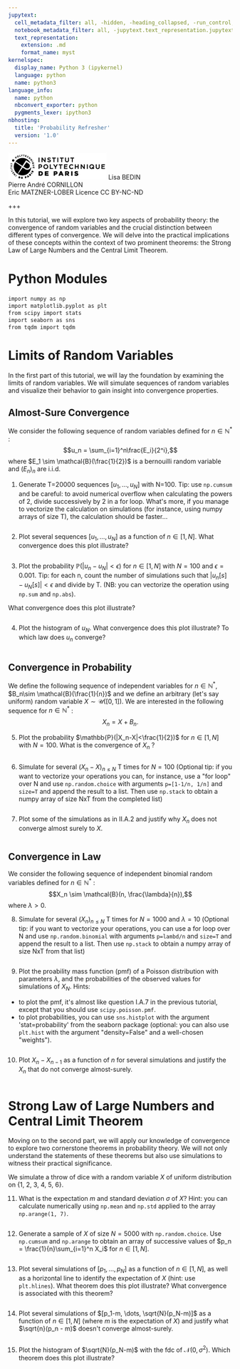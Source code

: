 ```yaml
---
jupytext:
  cell_metadata_filter: all, -hidden, -heading_collapsed, -run_control, -trusted
  notebook_metadata_filter: all, -jupytext.text_representation.jupytext_version, -jupytext.text_representation.format_version, -language_info.version, -language_info.codemirror_mode.version, -language_info.codemirror_mode, -language_info.file_extension, -language_info.mimetype, -toc
  text_representation:
    extension: .md
    format_name: myst
kernelspec:
  display_name: Python 3 (ipykernel)
  language: python
  name: python3
language_info:
  name: python
  nbconvert_exporter: python
  pygments_lexer: ipython3
nbhosting:
  title: 'Probability Refresher'
  version: '1.0'
---
```


<div class="licence">
<span><img src="media/logo_IPParis.png" /></span>
<span>Lisa BEDIN<br />Pierre André CORNILLON<br />Eric MATZNER-LOBER</span>
<span>Licence CC BY-NC-ND</span>
</div>

+++

In this tutorial, we will explore two key aspects of probability theory: the convergence of random variables and the crucial distinction between different types of convergence.
We will delve into the practical implications of these concepts within the context of two prominent theorems: the Strong Law of Large Numbers and the Central Limit Theorem.

# Python Modules


```{code-cell} python
import numpy as np
import matplotlib.pyplot as plt
from scipy import stats
import seaborn as sns
from tqdm import tqdm
```

# Limits of Random Variables

In the first part of this tutorial, we will lay the foundation by examining the limits of random variables.
We will simulate sequences of random variables and visualize their behavior to gain insight into convergence properties.

## Almost-Sure Convergence

We consider the following sequence of random variables defined for $n \in \mathbb{N}^*$ :
$$u_n = \sum_{i=1}^n\frac{E_i}{2^i},$$
where $E_1 \sim \mathcal{B}(\frac{1}{2})$ is a bernouilli random variable and $(E_n)_n$ are i.i.d.

1. Generate T=20000 sequences $[u_1, \dots, u_N]$ with N=100. Tip: use `np.cumsum` and be careful: to avoid numerical overflow when calculating the powers of 2, divide successively by 2 in a for loop. What's more, if you manage to vectorize the calculation on simulations (for instance, using numpy arrays of size T), the calculation should be faster...


```{code-cell} python

```

2. Plot several sequences $[u_1, \dots, u_N]$ as a function of $n \in [1, N]$. What convergence does this plot illustrate?


```{code-cell} python

```

3. Plot the probability $\mathbb{P}(|u_n-u_N|<\epsilon)$ for $n \in[1, N]$ with $N=100$ and $\epsilon=0.001$. Tip: for each n, count the number of simulations such that $|u_n[s] -u_N[s]|<\epsilon$ and divide by T. (NB: you can vectorize the operation using `np.sum` and `np.abs`).

What convergence does this plot illustrate?


```{code-cell} python

```

4. Plot the histogram of $u_N$. What convergence does this plot illustrate? To which law does $u_n$ converge?


```{code-cell} python

```

## Convergence in Probability

We define the following sequence of independent variables for $n \in \mathbb{N}^*$, $B_n\sim \mathcal{B}(\frac{1}{n})$ and we define an arbitrary (let's say uniform) random variable $X\sim \mathcal{U}([0, 1])$. We are interested in the following sequence for $n \in \mathbb{N}^*$ :
$$X_n = X+ B_n.$$

5. Plot the probability $\mathbb{P}(|X_n-X|<\frac{1}{2})$ for $n \in[1, N]$ with $N=100$. What is the convergence of $X_n$ ?


```{code-cell} python

```

6. Simulate for several $(X_n-X)_{n\leq N}$ T times for $N=100$ (Optional tip: if you want to vectorize your operations you can, for instance, use a "for loop" over N and use `np.random.choice` with arguments `p=[1-1/n, 1/n]` and `size=T` and append the result to a list. Then use `np.stack` to obtain a numpy array of size NxT from the completed list) 


```{code-cell} python

```

7. Plot some of the simulations as in II.A.2 and justify why $X_n$ does not converge almost surely to $X$.


```{code-cell} python

```

## Convergence in Law

We consider the following sequence of independent binomial random variables defined for $n \in \mathbb{N}^*$ :
$$X_n \sim \mathcal{B}(n, \frac{\lambda}{n}),$$
where $\lambda>0$.

8. Simulate for several $(X_n)_{n\leq N}$ T times for $N=1000$ and $\lambda=10$ (Optional tip: if you want to vectorize your operations, you can use a for loop over N and use `np.random.binomial` with arguments `p=lambd/n` and `size=T` and append the result to a list. Then use `np.stack` to obtain a numpy array of size NxT from that list)


```{code-cell} python

```

9. Plot the proability mass function (pmf) of a Poisson distribution with parameters $\lambda$, and the probabilities of the observed values for simulations of $X_N$. Hints:
* to plot the pmf, it's almost like question I.A.7 in the previous tutorial, except that you should use `scipy.poisson.pmf`.
* to plot probabilities, you can use `sns.histplot` with the argument 'stat=probability' from the seaborn package (optional: you can also use `plt.hist` with the argument "density=False" and a well-chosen "weights").


```{code-cell} python

```

10. Plot $X_n - X_{n-1}$ as a function of $n$ for several simulations and justify the $X_n$ that do not converge almost-surely.


```{code-cell} python

```

# Strong Law of Large Numbers and Central Limit Theorem

Moving on to the second part, we will apply our knowledge of convergence to explore two cornerstone theorems in probability theory.
We will not only understand the statements of these theorems but also use simulations to witness their practical significance.


We simulate a throw of dice with a random variable $X$ of uniform distribution on {1, 2, 3, 4, 5, 6}.

11. What is the expectation $m$ and standard deviation $\sigma$ of $X$? Hint: you can calculate numerically using `np.mean` and `np.std` applied to the array `np.arange(1, 7)`.


```{code-cell} python

```

12. Generate a sample of $X$ of size $N=5000$ with `np.random.choice`. Use `np.cumsum` and `np.arange` to obtain an array of
successive values of $p_n = \frac{1}{n}\sum_{i=1}^n X_i$ for $n \in [1, N]$.


```{code-cell} python

```

13. Plot several simulations of $[p_1, \dots, p_N]$ as a function of $n\in [1, N]$, as well as a horizontal line to identify the expectation of $X$ (hint: use `plt.hlines`). What theorem does this plot illustrate? What convergence is associated with this theorem?


```{code-cell} python

```

14. Plot several simulations of $[p_1-m, \dots, \sqrt{N}(p_N-m)]$ as a function of $n\in [1, N]$ (where $m$ is the expectation of $X$) and justify what $\sqrt{n}(p_n - m)$ doesn't converge almost-surely.


```{code-cell} python

```

15. Plot the histogram of $\sqrt{N}(p_N-m)$ with the fdc of $\mathcal{N}(0, \sigma^2)$. Which theorem does this plot illustrate?


```{code-cell} python

```

